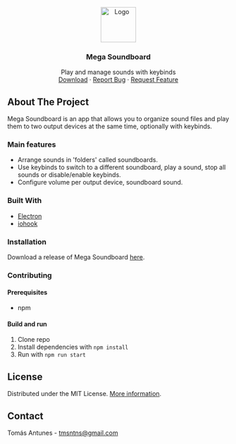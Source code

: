 <!-- PROJECT LOGO -->
<p align="center">
  <img src="app/res/icon.ico" alt="Logo" width="80" height="80">
  <h3 align="center">Mega Soundboard</h3>

  <p align="center">
    Play and manage sounds with keybinds
    <br/>
    <a href="https://github.com/Tom4nt/Mega-Soundboard/releases">Download</a>
    ·
    <a href="https://github.com/Tom4nt/Mega-Soundboard/issues">Report Bug</a>
    ·
    <a href="https://github.com/Tom4nt/Mega-Soundboard/discussions?discussions_q=category%3AIdeas">Request Feature</a>
  </p>
</p>

<!-- ABOUT THE PROJECT -->
## About The Project
Mega Soundboard is an app that allows you to organize sound files and play them to two output devices at the same time, optionally with keybinds.

### Main features
* Arrange sounds in 'folders' called soundboards.
* Use keybinds to switch to a different soundboard, play a sound, stop all sounds or disable/enable keybinds.
* Configure volume per output device, soundboard sound.

### Built With
* [Electron](https://www.electronjs.org/)
* [iohook](https://wilix-team.github.io/iohook/)

### Installation
Download a release of Mega Soundboard [here](https://github.com/Tom4nt/Mega-Soundboard/releases).

### Contributing
#### Prerequisites
* npm
#### Build and run
1. Clone repo
2. Install dependencies with `npm install`
3. Run with `npm run start`


<!-- LICENSE -->
## License
Distributed under the MIT License. [More information](https://github.com/Tom4nt/Mega-Soundboard/blob/master/LICENSE).


<!-- CONTACT -->
## Contact

Tomás Antunes - tmsntns@gmail.com

